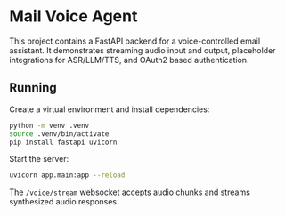 # Mail Voice Agent

This project contains a FastAPI backend for a voice-controlled email assistant. It demonstrates streaming audio input and output, placeholder integrations for ASR/LLM/TTS, and OAuth2 based authentication.

## Running

Create a virtual environment and install dependencies:

```bash
python -m venv .venv
source .venv/bin/activate
pip install fastapi uvicorn
```

Start the server:

```bash
uvicorn app.main:app --reload
```

The `/voice/stream` websocket accepts audio chunks and streams synthesized audio responses.
